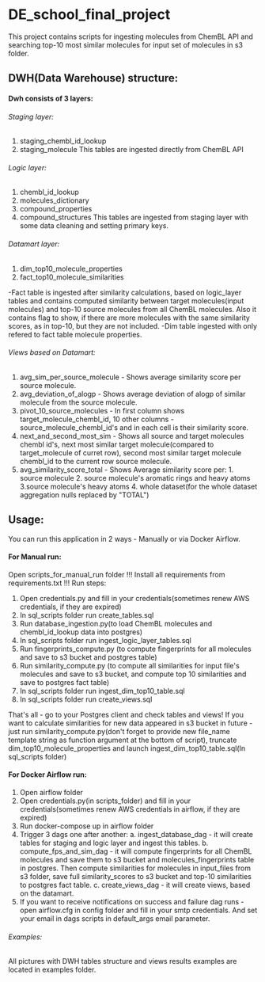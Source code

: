 # DE_school_final_project
This project contains scripts for ingesting molecules from ChemBL API and searching top-10 most similar molecules for input set of molecules in s3 folder.


## DWH(Data Warehouse) structure:
#### Dwh consists of 3 layers:
###### Staging layer:
1) staging_chembl_id_lookup
2) staging_molecule
This tables are ingested directly from ChemBL API 

###### Logic layer:
1)  chembl_id_lookup
2)  molecules_dictionary
3)  compound_properties
4)  compound_structures
This tables are ingested from staging layer with some data cleaning and setting primary keys.

###### Datamart layer:
1) dim_top10_molecule_properties
2) fact_top10_molecule_similarities

-Fact table is ingested after similarity calculations, based on logic_layer tables and contains computed similarity between target molecules(input molecules) and top-10 source molecules from all ChemBL molecules. Also it contains flag to show, if there are more molecules with the same similarity scores, as in top-10, but they are not included.
-Dim table ingested with only refered to fact table molecule properties.

###### Views based on Datamart:
1) avg_sim_per_source_molecule - Shows average similarity score per source molecule.
2) avg_deviation_of_alogp - Shows average deviation of alogp of similar molecule from the source molecule.
3) pivot_10_source_molecules - In first column shows target_molecule_chembl_id, 10 other columns - source_molecule_chembl_id's and in each cell is their similarity score.
4) next_and_second_most_sim - Shows all source and target molecules chembl id's, next most similar target molecule(compared to target_molecule of curret row), second most similar target molecule chembl_id to the current row source molecule.
5) avg_similarity_score_total - Shows Average similarity score per: 1. source molecule 2. source molecule's aromatic rings and heavy atoms 3.source molecule's heavy atoms 4. whole dataset(for the whole dataset aggregation nulls replaced by "TOTAL")

## Usage:
You can run this application in 2 ways - Manually or via Docker Airflow.

#### For Manual run:
Open scripts_for_manual_run folder
!!! Install all requirements from requirements.txt !!!
Run steps:
1) Open credentials.py and fill in your credentials(sometimes renew AWS credentials, if they are expired)
2) In sql_scripts folder run create_tables.sql
3) Run database_ingestion.py(to load ChemBL molecules and chembl_id_lookup data into postgres)
4) In sql_scripts folder run ingest_logic_layer_tables.sql
5) Run fingerprints_compute.py (to compute fingerprints for all molecules and save to s3 bucket and postgres table) 
6) Run similarity_compute.py (to compute all similarities for input file's molecules and save to s3 bucket, and compute top 10 similarities and save to postgres fact table)
7) In sql_scripts folder run ingest_dim_top10_table.sql
8) In sql_scripts folder run create_views.sql

That's all - go to your Postgres client and check tables and views!
If you want to calculate similarities for new data appeared in s3 bucket in future - just run similarity_compute.py(don't forget to provide new file_name template string as function argument at the bottom of script), truncate dim_top10_molecule_properties and launch ingest_dim_top10_table.sql(In sql_scripts folder)

#### For Docker Airflow run:
1) Open airflow folder
2) Open credentials.py(in scripts_folder) and fill in your credentials(sometimes renew AWS credentials in airflow, if they are expired)
3) Run docker-compose up in airflow folder
4) Trigger 3 dags one after another:
  a. ingest_database_dag - it will create tables for staging and logic layer and ingest this tables.
  b. compute_fps_and_sim_dag - it will compute fingerprints for all ChemBL molecules and save them to s3 bucket and molecules_fingerprints table in postgres. Then compute similarities for molecules in input_files from s3 folder, save full similarity_scores to s3 bucket and top-10 similarities to postgres fact table.
  c. create_views_dag - it will create views, based on the datamart.
5) If you want to receive notifications on success and failure dag runs - open airflow.cfg in config folder and fill in your smtp credentials. And set your email in dags scripts in default_args email parameter.

###### Examples:
All pictures with DWH tables structure and views results examples are located in examples folder.




